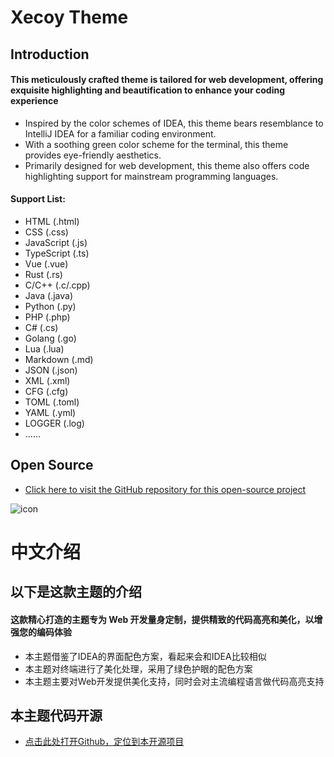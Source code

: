 # Xecoy Theme

## Introduction

#### This meticulously crafted theme is tailored for web development, offering exquisite highlighting and beautification to enhance your coding experience

* Inspired by the color schemes of IDEA, this theme bears resemblance to IntelliJ IDEA for a familiar coding environment.
* With a soothing green color scheme for the terminal, this theme provides eye-friendly aesthetics.
* Primarily designed for web development, this theme also offers code highlighting support for mainstream programming languages.

#### Support List:
* HTML (.html)
* CSS (.css)
* JavaScript (.js)
* TypeScript (.ts)
* Vue (.vue)
* Rust (.rs)
* C/C++ (.c/.cpp)
* Java (.java)
* Python (.py)
* PHP (.php)
* C# (.cs)
* Golang (.go)
* Lua (.lua)
* Markdown (.md)
* JSON (.json)
* XML (.xml)
* CFG (.cfg)
* TOML (.toml)
* YAML (.yml)
* LOGGER (.log)
* ……

## Open Source

* [Click here to visit the GitHub repository for this open-source project](https://github.com/Xecoy-Studio/Xecoy-Web-Theme)

![icon](https://github.com/Xecoy-Studio/Xecoy-Web-Theme/assets/93380643/e75bac33-4286-45dd-8739-2646b9f848a2 "Xecoy Theme")


# 中文介绍

## 以下是这款主题的介绍

#### 这款精心打造的主题专为 Web 开发量身定制，提供精致的代码高亮和美化，以增强您的编码体验

* 本主题借鉴了IDEA的界面配色方案，看起来会和IDEA比较相似
* 本主题对终端进行了美化处理，采用了绿色护眼的配色方案
* 本主题主要对Web开发提供美化支持，同时会对主流编程语言做代码高亮支持

## 本主题代码开源

* [点击此处打开Github，定位到本开源项目](https://github.com/Xecoy-Studio/Xecoy-Web-Theme)
